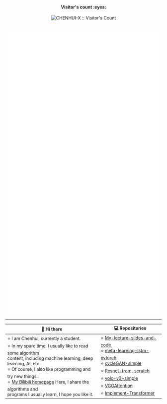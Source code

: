 
<h4 align="center">Visitor's count :eyes:</h4>

<p align="center"><img src="https://profile-counter.glitch.me/{CHENHUI-X}/count.svg" alt="CHENHUI-X :: Visitor's Count" /></p>  
<br>

<img align="center" src="/github-metrics.svg" alt="Metrics" width="800" >


---


|  👋 Hi there     |                       💻 Repositories                   |
|  --------------  |                            ----                          |
| ⭐️ I am Chenhui, currently a student.<br> ⭐ In my spare time, I  usually like to read some algorithm <br> content, including machine learning, deep learning, AI, etc. <br>⭐️ Of course, I also like programming and try new things. <br>⭐️ [My Bilibili homepage](https://space.bilibili.com/294132471) Here, I share the algorithms and <br>programs I usually learn, I hope you like it.  |  ⭐️ [ My-lecture-slides-and-code ]( https://github.com/CHENHUI-X/My-lecture-slides-and-code )&nbsp;&nbsp;&nbsp;&nbsp; &nbsp;<br>⭐️ [meta-learning-lstm-pytorch]( https://github.com/CHENHUI-X/meta-learning-lstm-pytorch )&nbsp; &nbsp; &nbsp; &nbsp;<br>⭐️ [cycleGAN-simple]( https://github.com/CHENHUI-X/cycleGAN-simple )&nbsp;&nbsp; &nbsp; &nbsp;<br>⭐️ [Resnet-from-scratch]( https://github.com/CHENHUI-X/Resnet-from-scratch )&nbsp; &nbsp;&nbsp; &nbsp;<br>⭐️ [yolo-v3-simple]( https://github.com/CHENHUI-X/yolo-v3-simple)&nbsp; &nbsp; <br> ⭐️ [VGGAttention](https://github.com/CHENHUI-X/ImageClassification_with_VGGAttention)&nbsp; &nbsp;&nbsp; &nbsp;&nbsp; <br> ⭐️ [Implement-Transformer](https://github.com/CHENHUI-X/Implement_Transformer_Simple) |
